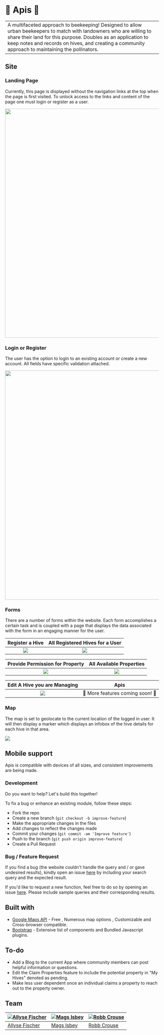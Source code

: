 
# :honeybee: Apis :honeybee:
<table>
<tr>
<td>
  A multifaceted approach to beekeeping!  Designed to allow urban beekeepers to match with landowners who are willing to share their land for this purpose. Doubles as an application to keep notes and records on hives, and creating a community approach to maintaining the pollinators.
</td>
</tr>
</table>


## Site

### Landing Page
Currently, this page is displayed without the navigation links at the top when the page is first visited.  To unlock access to the links and content of the page one must login or register as a user. 

<p align="center">
<img src="https://github.com/Scuba353/BEE/blob/master/demoImages/LoggedLanding.png" width="525" height="750">
</p>

### Login or Register 
The user has the option to login to an existing account or create a new account.  All fields have specific validation attached. 

<p align="center">
<img src="https://github.com/Scuba353/BEE/blob/master/demoImages/LogReg.png" width="525" height="750">
</p>

### Forms
There are a number of forms within the website.  Each form accomplishes a certain task and is coupled with a page that displays the data associated with the form in an engaging manner for the user. 

Register a Hive            |  All Registered Hives for a User
:-------------------------:|:-------------------------:
![](https://github.com/Scuba353/BEE/blob/master/demoImages/RegisterHive.png)  |  ![](https://github.com/Scuba353/BEE/blob/master/demoImages/MyHives.png)
 
Provide Permission for Property            |  All Available Properties
:-------------------------:|:-------------------------:
![](https://github.com/Scuba353/BEE/blob/master/demoImages/GivePermission.png)  |  ![](https://github.com/Scuba353/BEE/blob/master/demoImages/AvailableProperty.png)

Edit A Hive you are Managing      |    Apis
:-------------------------:|:-------------------------:
![](https://github.com/Scuba353/BEE/blob/master/demoImages/EditHive.png)  |  :honeybee: More features coming soon! :honeybee:

### Map 
The map is set to geolocate to the current location of the logged in user.  It will then display a marker which displays an infobox of the hive details for each hive in that area. 

<img src="https://github.com/Scuba353/BEE/blob/master/demoImages/Map.png" >


## Mobile support
Apis is compatible with devices of all sizes, and consistent improvements are being made.


### Development
Do you want to help?  Let's build this together!

To fix a bug or enhance an existing module, follow these steps:

- Fork the repo
- Create a new branch (`git checkout -b improve-feature`)
- Make the appropriate changes in the files
- Add changes to reflect the changes made
- Commit your changes (`git commit -am 'Improve feature'`)
- Push to the branch (`git push origin improve-feature`)
- Create a Pull Request 

### Bug / Feature Request

If you find a bug (the website couldn't handle the query and / or gave undesired results), kindly open an issue [here](https://github.com/Scuba353/BEE/issues/new) by including your search query and the expected result.

If you'd like to request a new function, feel free to do so by opening an issue [here](https://github.com/Scuba353/BEE/issues/new). Please include sample queries and their corresponding results.


## Built with 

- [Google Maps API](https://developers.google.com/maps/documentation/javascript/tutorial) - Free , Numerous map options , Customizable and Cross-browser compatible.
- [Bootstrap](http://getbootstrap.com/) - Extensive list of components and  Bundled Javascript plugins.


## To-do
- Add a Blog to the current App where community members can post helpful information or questions.
- Edit the Claim Properties feature to include the potential property in "My Hives" denoted as pending.
- Make less user dependent once an individual claims a property to reach out to the property owner.

## Team

[![Allyse Fischer](https://avatars1.githubusercontent.com/u/33232873?s=250&v=4)](https://github.com/scuba353)  | [![Mags Isbey](https://avatars2.githubusercontent.com/u/34379650?s=250&v=4)](https://github.com/magdoodle)  | [![Robb Crouse](https://avatars1.githubusercontent.com/u/34464875?s=250&v=4)](https://github.com/RobbCrouse)  
---|---|---
[Allyse Fischer](https://github.com/scuba353) |[Mags Isbey](https://github.com/magdoodle) |[Robb Crouse](https://github.com/RobbCrouse)


